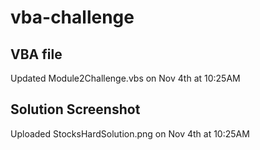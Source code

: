 # vba-challenge
## VBA file
Updated Module2Challenge.vbs on Nov 4th at 10:25AM
## Solution Screenshot
Uploaded StocksHardSolution.png on Nov 4th at 10:25AM